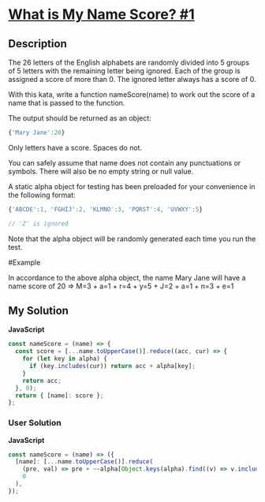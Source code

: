 # [What is My Name Score? #1](https://www.codewars.com/kata/576a29ab726f4bba4b000bb1)

## Description

The 26 letters of the English alphabets are randomly divided into 5 groups of 5 letters with the remaining letter being ignored. Each of the group is assigned a score of more than 0. The ignored letter always has a score of 0.

With this kata, write a function nameScore(name) to work out the score of a name that is passed to the function.

The output should be returned as an object:

```js
{'Mary Jane':20}
```

Only letters have a score. Spaces do not.

You can safely assume that name does not contain any punctuations or symbols. There will also be no empty string or null value.

A static alpha object for testing has been preloaded for your convenience in the following format:

```js
{'ABCDE':1, 'FGHIJ':2, 'KLMNO':3, 'PQRST':4, 'UVWXY':5}

// 'Z' is ignored
```

Note that the alpha object will be randomly generated each time you run the test.

#Example

In accordance to the above alpha object, the name Mary Jane will have a name score of 20 => M=3 + a=1 + r=4 + y=5 + J=2 + a=1 + n=3 + e=1

## My Solution

**JavaScript**

```js
const nameScore = (name) => {
  const score = [...name.toUpperCase()].reduce((acc, cur) => {
    for (let key in alpha) {
      if (key.includes(cur)) return acc + alpha[key];
    }
    return acc;
  }, 0);
  return { [name]: score };
};
```

### User Solution

**JavaScript**

```js
const nameScore = (name) => ({
  [name]: [...name.toUpperCase()].reduce(
    (pre, val) => pre + ~~alpha[Object.keys(alpha).find((v) => v.includes(val))],
    0
  ),
});
```
